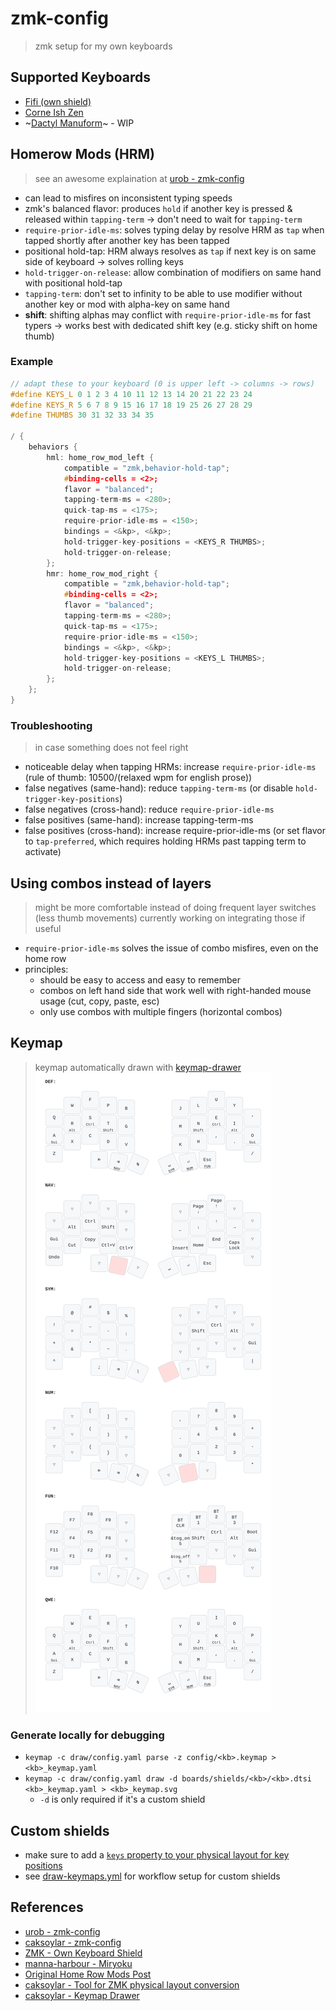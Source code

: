 # zmk-config
> zmk setup for my own keyboards

## Supported Keyboards
- [Fifi (own shield)](https://github.com/raychengy/fifi_split_keeb)
- [Corne Ish Zen](https://lowprokb.ca/products/corne-ish-zen)
- ~[Dactyl Manuform](https://github.com/abstracthat/dactyl-manuform)~ - WIP

## Homerow Mods (HRM)
> see an awesome explaination at [urob - zmk-config](https://github.com/urob/zmk-config)
- can lead to misfires on inconsistent typing speeds
- zmk's balanced flavor: produces `hold` if another key is pressed & released within `tapping-term` -> don't need to wait for `tapping-term`
- `require-prior-idle-ms`: solves typing delay by resolve HRM as `tap` when tapped shortly after another key has been tapped
- positional hold-tap: HRM always resolves as `tap` if next key is on same side of keyboard -> solves rolling keys
- `hold-trigger-on-release`: allow combination of modifiers on same hand with positional hold-tap
- `tapping-term`: don't set to infinity to be able to use modifier without another key or mod with alpha-key on same hand
- **shift**: shifting alphas may conflict with `require-prior-idle-ms` for fast typers -> works best with dedicated shift key (e.g. sticky shift on home thumb)

### Example
```C++
// adapt these to your keyboard (0 is upper left -> columns -> rows)
#define KEYS_L 0 1 2 3 4 10 11 12 13 14 20 21 22 23 24 
#define KEYS_R 5 6 7 8 9 15 16 17 18 19 25 26 27 28 29
#define THUMBS 30 31 32 33 34 35

/ {
    behaviors {
        hml: home_row_mod_left {
            compatible = "zmk,behavior-hold-tap";
            #binding-cells = <2>;
            flavor = "balanced";
            tapping-term-ms = <280>;
            quick-tap-ms = <175>;
            require-prior-idle-ms = <150>;
            bindings = <&kp>, <&kp>;
            hold-trigger-key-positions = <KEYS_R THUMBS>;
            hold-trigger-on-release;
        };
        hmr: home_row_mod_right {
            compatible = "zmk,behavior-hold-tap";
            #binding-cells = <2>;
            flavor = "balanced";
            tapping-term-ms = <280>;
            quick-tap-ms = <175>;
            require-prior-idle-ms = <150>;
            bindings = <&kp>, <&kp>;
            hold-trigger-key-positions = <KEYS_L THUMBS>;
            hold-trigger-on-release;
        };
    };
}
```

### Troubleshooting
> in case something does not feel right
- noticeable delay when tapping HRMs: increase `require-prior-idle-ms` (rule of thumb: 10500/(relaxed wpm for english prose))
- false negatives (same-hand): reduce `tapping-term-ms` (or disable `hold-trigger-key-positions`)
- false negatives (cross-hand): reduce `require-prior-idle-ms`
- false positives (same-hand): increase tapping-term-ms
- false positives (cross-hand): increase require-prior-idle-ms (or set flavor to `tap-preferred`, which requires holding HRMs past tapping term to activate)

## Using combos instead of layers
> might be more comfortable instead of doing frequent layer switches (less thumb movements)
> currently working on integrating those if useful
- `require-prior-idle-ms` solves the issue of combo misfires, even on the home row
- principles:
    - should be easy to access and easy to remember
    - combos on left hand side that work well with right-handed mouse usage (cut, copy, paste, esc)
    - only use combos with multiple fingers (horizontal combos)

## Keymap
> keymap automatically drawn with [keymap-drawer](https://github.com/caksoylar/keymap-drawer)
![Keymap](./draw/fifi.svg?raw=true "Keymap")

### Generate locally for debugging
- `keymap -c draw/config.yaml parse -z config/<kb>.keymap > <kb>_keymap.yaml`
- `keymap -c draw/config.yaml draw -d boards/shields/<kb>/<kb>.dtsi <kb>_keymap.yaml > <kb>_keymap.svg`
    - `-d` is only required if it's a custom shield

## Custom shields
- make sure to add a [`keys` property to your physical layout for key positions](https://zmk.dev/docs/development/hardware-integration/physical-layouts#optional-keys-property)
- see [draw-keymaps.yml](./.github/workflows/draw-keymaps.yml) for workflow setup for custom shields

## References
- [urob - zmk-config](https://github.com/urob/zmk-config)
- [caksoylar - zmk-config](https://github.com/caksoylar/zmk-config)
- [ZMK - Own Keyboard Shield](https://zmk.dev/docs/development/hardware-integration/new-shield?keyboard-type=split)
- [manna-harbour - Miryoku](https://github.com/manna-harbour/miryoku_zmk)
- [Original Home Row Mods Post](https://precondition.github.io/home-row-mods)
- [caksoylar - Tool for ZMK physical layout conversion](https://zmk-physical-layout-converter.streamlit.app/)
- [caksoylar - Keymap Drawer](https://github.com/caksoylar/keymap-drawer/tree/main)
